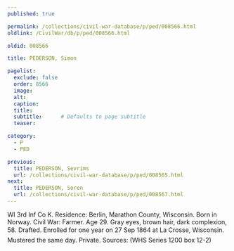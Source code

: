 ```yaml
---
published: true

permalink: /collections/civil-war-database/p/ped/008566.html
oldlink: /CivilWar/db/p/ped/008566.html

oldid: 008566

title: PEDERSON, Simon

pagelist:
  exclude: false
  order: 8566
  image: 
  alt:
  caption:
  title:
  subtitle:      # Defaults to page subtitle
  teaser:

category: 
  - P 
  - PED

previous:
  title: PEDERSON, Sevrims
  url: /collections/civil-war-database/p/ped/008565.html  
next:
  title: PEDERSON, Soren
  url: /collections/civil-war-database/p/ped/008567.html   
---
```

WI 3rd Inf Co K. Residence: Berlin, Marathon County, Wisconsin. Born in Norway. Civil War: Farmer. Age 29. Gray eyes, brown hair, dark complexion, 5&#146;8&#148;. Drafted. Enrolled for one year on 27 Sep 1864 at La Crosse, Wisconsin. Mustered the same day. Private. Sources: (WHS Series 1200 box 12-2)